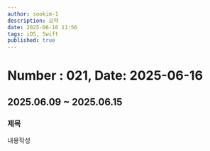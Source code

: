 ```yaml
---
author: sookim-1
description: 요약
date: 2025-06-16 11:56
tags: iOS, Swift
published: true
---
```

# Number : 021, Date: 2025-06-16
## 2025.06.09 ~ 2025.06.15
### 제목
내용작성
